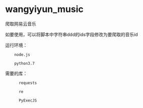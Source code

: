 # wangyiyun_music
爬取网易云音乐

如要使用，可以将脚本中字符串ddd的ids字段修改为要爬取的音乐id

运行环境：

        node.js

        python3.7

需要的库：

          requests

          re
          
          PyExecJS
